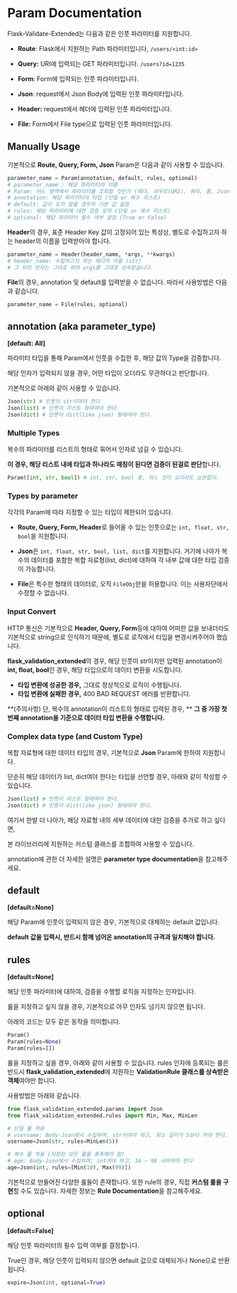 # Param Documentation



Flask-Validate-Extended는 다음과 같은 인풋 파라미터를 지원합니다.

- **Route**: Flask에서 지원하는 Path 파라미터입니다, `/users/<int:id>`

- **Query:** URI에 입력되는 GET 파라미터입니다. `/users?id=1235`
- **Form**: Form에 입력되는 인풋 파라미터입니다.
- **Json**: request에서 Json Body에 입력된 인풋 파라미터입니다.
- **Header:** request에서 헤더에 입력된 인풋 파라미터입니다.
- **File:** Form에서 File type으로 입력된 인풋 파라미터입니다.



## Manually Usage

기본적으로 **Route, Query, Form, Json** Param은 다음과 같이 사용할 수 있습니다.

```python
parameter_name = Param(annotation, default, rules, optional)
# parameter_name : 해당 파라미터의 이름
# Param: 어느 영역에서 파라미터를 조회할 것인가 (헤더, 라우트(URI), 쿼리, 폼, Json, 파일)
# annotation: 해당 파라미터의 타입 (단일 or 복수 리스트)
# default: 값이 오지 않을 경우의 기본 값 설정
# rules: 해당 파라미터에 대한 검증 로직 (단일 or 복수 리스트)
# optional: 해당 파라미터 필수 여부 설정 (True or False)
```

**Header**의 경우, 표준 Header Key 값이 고정되어 있는 특성상, 별도로 수집하고자 하는 header의 이름을 입력받아야 합니다.

```python
parameter_name = Header(header_name, *args, **kwargs)
# header_name: 수집하고자 하는 헤더의 이름 (str)
# 그 뒤의 인자는 그대로 위의 args를 그대로 상속받습니다.
```

**File**의 경우, annotation 및 default를 입력받을 수 없습니다. 따라서 사용방법은 다음과 같습니다.

```python
parameter_name = File(rules, optional)
```



## annotation (aka parameter_type)

**[default: All]**

파라미터 타입을 통해 Param에서 인풋을 수집한 후, 해당 값의 Type을 검증합니다. 

해당 인자가 입력되지 않을 경우, 어떤 타입이 오더라도 무관하다고 판단합니다.

기본적으로 아래와 같이 사용할 수 있습니다.

```python
Json(str) # 인풋이 str이여야 한다
Json(list) # 인풋이 리스트 형태여야 한다.
Json(dict) # 인풋이 dict(like json) 형태여야 한다.
```



### Multiple Types

복수의 파라미터를 리스트의 형태로 묶어서 인자로 넘길 수 있습니다. 

**이 경우, 해당 리스트 내에 타입과 하나라도 매칭이 된다면 검증이 된걸로 판단**합니다.

```python
Param([int, str, bool]) # int, str, bool 중, 어느 것이 오더라도 상관없다.
```



### Types by parameter

각각의 Param에 따라 지정할 수 있는 타입이 제한되어 있습니다.

- **Route, Query, Form, Header**로 들어올 수 있는 인풋으로는 `int, float, str, bool`을 지원합니다.

- **Json**은 `int, float, str, bool, list, dict`를 지원합니다. 거기에 나아가 복수의 데이터를 포함한 복합 자료형(list, dict)에 대하여 각 내부 값에 대한 타입 검증이 가능합니다. 
- **File**은 특수한 형태의 데이터로, 오직  `FileObj`만을 허용합니다. 이는 사용자단에서 수정할 수 없습니다.



### Input Convert

HTTP 통신은 기본적으로 **Header, Query, Form**등에 대하여 어떠한 값을 보내더라도 기본적으로 string으로 인식하기 때문에, 별도로 로직에서 타입을 변경시켜주어야 했습니다.

**flask_validation_extended**의 경우, 해당 인풋이 str이지만 입력된 annotation이 **int, float, bool**인 경우, 해당 타입으로의 데이터 변환을 시도합니다.

- **타입 변환에 성공한 경우,** 그대로 정상적으로 로직이 수행됩니다.
- **타입 변환에 실패한 경우,** 400 BAD REQUEST 에러를 반환합니다.

**(주의사항) 단, 복수의 annotation이 리스트의 형태로 입력된 경우, **
**그 중 가장 첫번째 annotation을 기준으로 데이터 타입 변환을 수행합니다.**



### Complex data type (and Custom Type)

복합 자료형에 대한 데이터 타입의 경우, 기본적으로 **Json** Param에 한하여 지원합니다.

단순히 해당 데이터가 list, dict여야 한다는 타입을 선언할 경우, 아래와 같이 작성할 수 있습니다.

```python
Json(list) # 인풋이 리스트 형태여야 한다.
Json(dict) # 인풋이 dict(like json) 형태여야 한다.
```

여기서 한발 더 나아가, 해당 자료형 내의 세부 데이터에 대한 검증을 추가로 하고 싶다면, 

본 라이브러리에 지원하는 커스텀 클래스를 조합하여 사용할 수 있습니다.

annotation에 관한 더 자세한 설명은 **parameter type documentation**을 참고해주세요.



## default 

**[default=None]**

해당 Param에 인풋이 입력되지 않은 경우, 기본적으로 대체하는 default 값입니다. 

**default 값을 입력시, 반드시 함께 넘어온 annotation의 규격과 일치해야 합니다.**



## rules

**[default=None]**

해당 인풋 파라미터에 대하여, 검증을 수행할 로직을 지정하는 인자입니다.



룰을 지정하고 싶지 않을 경우, 기본적으로 아무 인자도 넘기지 않으면 됩니다. 

아래의 코드는 모두 같은 동작을 의미합니다.

```python
Param()
Param(rules=None)
Param(rules=[])
```



룰을 지정하고 싶을 경우, 아래와 같이 사용할 수 있습니다. rules 인자에 등록되는 룰은 반드시 **flask_validation_extended**에 지원하는 **ValidationRule 클래스를 상속받은 객체**여야만 합니다.

사용방법은 아래와 같습니다.

```python
from flask_validation_extended.params import Json
from flask_validation_extended.rules import Min, Max, MinLen

# 단일 룰 적용
# username: Body-Json에서 수집하며, str이여야 하고, 최소 길이가 5보다 커야 한다.
username=Json(str, rules=MinLen(5))

# 복수 룰 적용 (지정된 모든 룰을 충족해야 함)
# age: Body-Json에서 수집하며, int여야 하고, 16 ~ 98 사이여야 한다
age=Json(int, rules=[Min(18), Max(99)])
```

기본적으로 만들어진 다양한 룰들이 존재합니다. 또한 rule의 경우, 직접 **커스텀 룰을 구현**할 수도 있습니다.  자세한 정보는 **Rule Documentation**을 참고해주세요.



## optional

**[default=False]**

해당 인풋 파라미터의 필수 입력 여부를 결정합니다. 

True인 경우, 해당 인풋이 입력되지 않으면 default 값으로 대체되거나 None으로 반환됩니다.

```python
expire=Json(int, optional=True)
```

